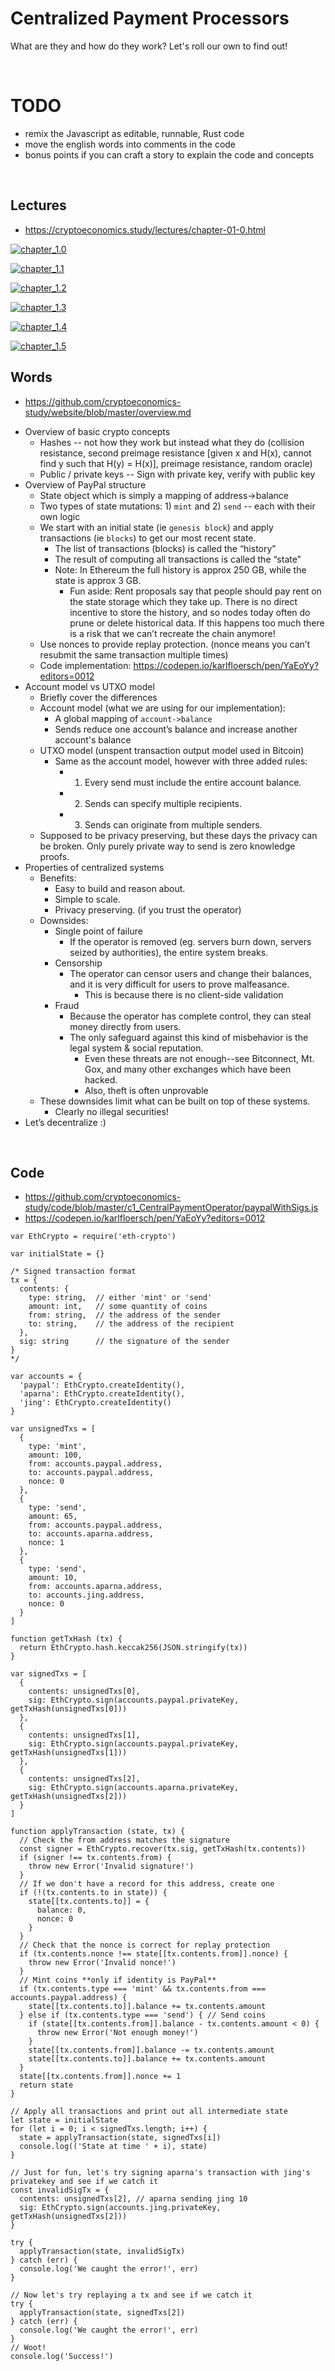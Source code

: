 # Centralized Payment Processors
What are they and how do they work? Let's roll our own to find out! 

<br>

# TODO
- remix the Javascript as editable, runnable, Rust code
- move the english words into comments in the code
- bonus points if you can craft a story to explain the code and concepts

<br>

## Lectures
- https://cryptoeconomics.study/lectures/chapter-01-0.html

[![chapter_1.0](https://img.youtube.com/vi/VaUTTE5xb54/hqdefault.jpg)](https://youtu.be/VaUTTE5xb54)

[![chapter_1.1](https://img.youtube.com/vi/FLIo_ZjV--U/hqdefault.jpg)](https://youtu.be/FLIo_ZjV--U)

[![chapter_1.2](https://img.youtube.com/vi/XIsn8-5Xekc/hqdefault.jpg)](https://youtu.be/XIsn8-5Xekc)

[![chapter_1.3](https://img.youtube.com/vi/j7Mbx8laZwY/hqdefault.jpg)](https://youtu.be/j7Mbx8laZwY)

[![chapter_1.4](https://img.youtube.com/vi/-xoCoZGJ9AQ/hqdefault.jpg)](https://youtu.be/-xoCoZGJ9AQ)

[![chapter_1.5](https://img.youtube.com/vi/ckzi8iqGilE/hqdefault.jpg)](https://youtu.be/ckzi8iqGilE)

## Words
- https://github.com/cryptoeconomics-study/website/blob/master/overview.md

* Overview of basic crypto concepts
   * Hashes -- not how they work but instead what they do (collision resistance, second preimage resistance [given x and H(x), cannot find y such that H(y) = H(x)], preimage resistance, random oracle)
   * Public / private keys -- Sign with private key, verify with public key
* Overview of PayPal structure
   * State object which is simply a mapping of address->balance
   * Two types of state mutations: 1) `mint` and 2) `send` -- each with their own logic
   * We start with an initial state (ie `genesis block`) and apply transactions (ie `blocks`) to get our most recent state.
      * The list of transactions (blocks) is called the “history”
      * The result of computing all transactions is called the “state”
      * Note: In Ethereum the full history is approx 250 GB, while the state is approx 3 GB.
         * Fun aside: Rent proposals say that people should pay rent on the state storage which they take up. There is no direct incentive to store the history, and so nodes today often do prune or delete historical data. If this happens too much there is a risk that we can’t recreate the chain anymore!
   * Use nonces to provide replay protection. (nonce means you can’t resubmit the same transaction multiple times)
   * Code implementation: https://codepen.io/karlfloersch/pen/YaEoYy?editors=0012 
* Account model vs UTXO model
   * Briefly cover the differences
   * Account model (what we are using for our implementation):
      * A global mapping of `account->balance`
      * Sends reduce one account’s balance and increase another account's balance 
   * UTXO model (unspent transaction output model used in Bitcoin)
      * Same as the account model, however with three added rules:
         * 1) Every send must include the entire account balance.
         * 2) Sends can specify multiple recipients.
         * 3) Sends can originate from multiple senders.
   * Supposed to be privacy preserving, but these days the privacy can be broken. Only purely private way to send is zero knowledge proofs.
* Properties of centralized systems
   * Benefits:
      * Easy to build and reason about.
      * Simple to scale.
      * Privacy preserving. (if you trust the operator)
   * Downsides:
      * Single point of failure
         * If the operator is removed (eg. servers burn down, servers seized by authorities), the entire system breaks.
      * Censorship
         * The operator can censor users and change their balances, and it is very difficult for users to prove malfeasance.
            * This is because there is no client-side validation
      * Fraud
         * Because the operator has complete control, they can steal money directly from users.
         * The only safeguard against this kind of misbehavior is the legal system & social reputation.
            * Even these threats are not enough--see Bitconnect, Mt. Gox, and many other exchanges which have been hacked.
            * Also, theft is often unprovable
   * These downsides limit what can be built on top of these systems.
      * Clearly no illegal securities!
* Let’s decentralize :)

<br>

## Code
- https://github.com/cryptoeconomics-study/code/blob/master/c1_CentralPaymentOperator/paypalWithSigs.js
- https://codepen.io/karlfloersch/pen/YaEoYy?editors=0012
```
var EthCrypto = require('eth-crypto')

var initialState = {}

/* Signed transaction format
tx = {
  contents: {
    type: string,  // either 'mint' or 'send'
    amount: int,   // some quantity of coins
    from: string,  // the address of the sender
    to: string,    // the address of the recipient
  },
  sig: string      // the signature of the sender
}
*/

var accounts = {
  'paypal': EthCrypto.createIdentity(),
  'aparna': EthCrypto.createIdentity(),
  'jing': EthCrypto.createIdentity()
}

var unsignedTxs = [
  {
    type: 'mint',
    amount: 100,
    from: accounts.paypal.address,
    to: accounts.paypal.address,
    nonce: 0
  },
  {
    type: 'send',
    amount: 65,
    from: accounts.paypal.address,
    to: accounts.aparna.address,
    nonce: 1
  },
  {
    type: 'send',
    amount: 10,
    from: accounts.aparna.address,
    to: accounts.jing.address,
    nonce: 0
  }
]

function getTxHash (tx) {
  return EthCrypto.hash.keccak256(JSON.stringify(tx))
}

var signedTxs = [
  {
    contents: unsignedTxs[0],
    sig: EthCrypto.sign(accounts.paypal.privateKey, getTxHash(unsignedTxs[0]))
  },
  {
    contents: unsignedTxs[1],
    sig: EthCrypto.sign(accounts.paypal.privateKey, getTxHash(unsignedTxs[1]))
  },
  {
    contents: unsignedTxs[2],
    sig: EthCrypto.sign(accounts.aparna.privateKey, getTxHash(unsignedTxs[2]))
  }
]

function applyTransaction (state, tx) {
  // Check the from address matches the signature
  const signer = EthCrypto.recover(tx.sig, getTxHash(tx.contents))
  if (signer !== tx.contents.from) {
    throw new Error('Invalid signature!')
  }
  // If we don't have a record for this address, create one
  if (!(tx.contents.to in state)) {
    state[[tx.contents.to]] = {
      balance: 0,
      nonce: 0
    }
  }
  // Check that the nonce is correct for replay protection
  if (tx.contents.nonce !== state[[tx.contents.from]].nonce) {
    throw new Error('Invalid nonce!')
  }
  // Mint coins **only if identity is PayPal**
  if (tx.contents.type === 'mint' && tx.contents.from === accounts.paypal.address) {
    state[[tx.contents.to]].balance += tx.contents.amount
  } else if (tx.contents.type === 'send') { // Send coins
    if (state[[tx.contents.from]].balance - tx.contents.amount < 0) {
      throw new Error('Not enough money!')
    }
    state[[tx.contents.from]].balance -= tx.contents.amount
    state[[tx.contents.to]].balance += tx.contents.amount
  }
  state[[tx.contents.from]].nonce += 1
  return state
}

// Apply all transactions and print out all intermediate state
let state = initialState
for (let i = 0; i < signedTxs.length; i++) {
  state = applyTransaction(state, signedTxs[i])
  console.log(('State at time ' + i), state)
}

// Just for fun, let's try signing aparna's transaction with jing's privatekey and see if we catch it
const invalidSigTx = {
  contents: unsignedTxs[2], // aparna sending jing 10
  sig: EthCrypto.sign(accounts.jing.privateKey, getTxHash(unsignedTxs[2]))
}

try {
  applyTransaction(state, invalidSigTx)
} catch (err) {
  console.log('We caught the error!', err)
}

// Now let's try replaying a tx and see if we catch it
try {
  applyTransaction(state, signedTxs[2])
} catch (err) {
  console.log('We caught the error!', err)
}
// Woot!
console.log('Success!')
```
